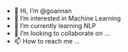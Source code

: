 - 👋 Hi, I’m @goannan
- 👀 I’m interested in Machine Learning
- 🌱 I’m currently learning NLP
- 💞️ I’m looking to collaborate on ...
- 📫 How to reach me ...

<!---
goannan/goannan is a ✨ special ✨ repository because its `README.md` (this file) appears on your GitHub profile.
You can click the Preview link to take a look at your changes.
--->
